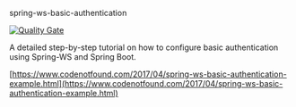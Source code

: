 spring-ws-basic-authentication

[![Quality Gate](https://sonarqube.com/api/badges/gate?key=com.codenotfound:spring-ws-basic-authentication)](https://sonarqube.com/dashboard/index/com.codenotfound:spring-ws-basic-authentication)

A detailed step-by-step tutorial on how to configure basic authentication using Spring-WS and Spring Boot.

[https://www.codenotfound.com/2017/04/spring-ws-basic-authentication-example.html](https://www.codenotfound.com/2017/04/spring-ws-basic-authentication-example.html)
